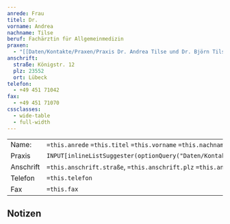 ```yaml
---
anrede: Frau
titel: Dr.
vorname: Andrea
nachname: Tilse
beruf: Fachärztin für Allgemeinmedizin
praxen:
  - "[[Daten/Kontakte/Praxen/Praxis Dr. Andrea Tilse und Dr. Björn Tilse.md|Praxis Dr. Andrea Tilse und Dr. Björn Tilse]]"
anschrift:
  straße: Königstr. 12
  plz: 23552
  ort: Lübeck
telefon:
  - +49 451 71042
fax:
  - +49 451 71070
cssclasses:
  - wide-table
  - full-width
---
```


|           |                                                                           |
| --------- | ------------------------------------------------------------------------- |
| Name:     | `=this.anrede` `=this.titel` `=this.vorname` `=this.nachname`             |
| Praxis    | `INPUT[inlineListSuggester(optionQuery("Daten/Kontakte/Praxen")):praxen]` | 
| Anschrift | `=this.anschrift.straße`, `=this.anschrift.plz` `=this.anschrift.ort`     |
| Telefon   | `=this.telefon`                                                           |
| Fax       | `=this.fax`                                                               |

## Notizen
